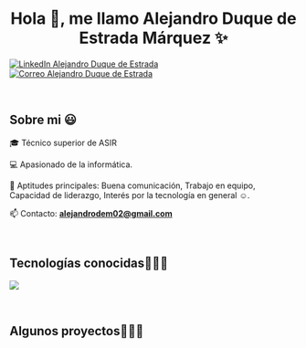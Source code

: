 <h1 align="center">Hola 👋, me llamo Alejandro Duque de Estrada Márquez ✨ </h1>

<p align="left">
  <a href="https://www.linkedin.com/in/alejandro-duque-de-estrada-m%C3%A1rquez-6a3a4a336/" target="_blank"><img align="center" src="https://img.shields.io/badge/LinkedIn-0077B5?style=for-the-badge&logo=linkedin&logoColor=white" alt="LinkedIn Alejandro Duque de Estrada" /></a>
  <a href="mailto:alejandrodem02@gmail.com" target="_blank"><img align="center" src="https://img.shields.io/badge/Gmail-D14836?style=for-the-badge&logo=gmail&logoColor=white" alt="Correo Alejandro Duque de Estrada" /></a>
</p>

<br>
<h2>Sobre mi 😃</h2>
<p align="left">
🎓 Técnico superior de ASIR

💻 Apasionado de la informática.

📝 Aptitudes principales: Buena comunicación, Trabajo en equipo, Capacidad de liderazgo, Interés por la tecnología en general ☺️.

📫 Contacto: **alejandrodem02@gmail.com**
</p>
<br>

<h2 >Tecnologías conocidas👨🏻‍💻</h2>
<p align="left">
  <a href="https://skillicons.dev">
    <img src="https://skillicons.dev/icons?i=php,python,bash,linux,powershell,github,mysql,mariadb,vscode,sublimetext,js&perline=12" />
  </a>
</p>
<br>
<div id="proyectos">
<h2 >Algunos proyectos👨🏻‍💻</h2>

